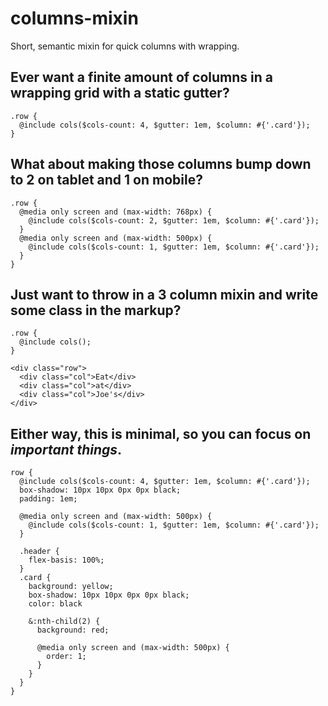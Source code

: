 # columns-mixin
Short, semantic mixin for quick columns with wrapping.

## Ever want a finite amount of columns in a wrapping grid with a static gutter?

```
.row {
  @include cols($cols-count: 4, $gutter: 1em, $column: #{'.card'});
}
```

## What about making those columns bump down to 2 on tablet and 1 on mobile?

```
.row {
  @media only screen and (max-width: 768px) {
    @include cols($cols-count: 2, $gutter: 1em, $column: #{'.card'});
  }
  @media only screen and (max-width: 500px) {
    @include cols($cols-count: 1, $gutter: 1em, $column: #{'.card'});
  }
}
```

## Just want to throw in a 3 column mixin and write some class in the markup?

```
.row {
  @include cols();
}
```

```
<div class="row">
  <div class="col">Eat</div>
  <div class="col">at</div>
  <div class="col">Joe's</div>
</div>
```

## Either way, this is minimal, so you can focus on *important things*.

```
row {
  @include cols($cols-count: 4, $gutter: 1em, $column: #{'.card'});
  box-shadow: 10px 10px 0px 0px black;
  padding: 1em;

  @media only screen and (max-width: 500px) {
    @include cols($cols-count: 1, $gutter: 1em, $column: #{'.card'});
  }

  .header {
    flex-basis: 100%;
  }
  .card {
    background: yellow;
    box-shadow: 10px 10px 0px 0px black;
    color: black

    &:nth-child(2) {
      background: red;

      @media only screen and (max-width: 500px) {
        order: 1;
      }
    }
  }
}
```
